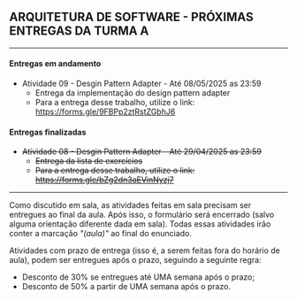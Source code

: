 ## ARQUITETURA DE SOFTWARE - PRÓXIMAS ENTREGAS DA TURMA A
___

#### Entregas em andamento

- Atividade 09 - Desgin Pattern Adapter - Até 08/05/2025 as 23:59                                                 
    + Entrega da implementação do design pattern adapter
    + Para a entrega desse trabalho, utilize o link: https://forms.gle/9FBPp2ztRstZGbhJ6 

#### Entregas finalizadas

- ~~Atividade 08 - Desgin Pattern Adapter - Até 29/04/2025 as 23:59~~                                                 
    + ~~Entrega da lista de exercícios~~
    + ~~Para a entrega desse trabalho, utilize o link: https://forms.gle/bZg2dn3aEVinNyzj7~~ 

___

Como discutido em sala, as atividades feitas em sala precisam ser entregues ao final da aula. Após isso, o formulário será encerrado (salvo alguma orientação diferente dada em sala). Todas essas atividades irão conter a marcação *"(aula)"* ao final do enunciado.

Atividades com prazo de entrega (isso é, a serem feitas fora do horário de aula), podem ser entregues após o prazo, seguindo a seguinte regra:
- Desconto de 30% se entregues até UMA semana após o prazo;
- Desconto de 50% a partir de UMA semana após o prazo. 